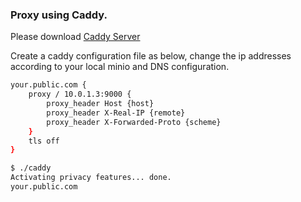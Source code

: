 ### Proxy using Caddy.

Please download [Caddy Server](https://caddyserver.com/download)

Create a caddy configuration file as below, change the ip addresses according to your local
minio and DNS configuration.

```bash
your.public.com {
    proxy / 10.0.1.3:9000 {
        proxy_header Host {host}
        proxy_header X-Real-IP {remote}
        proxy_header X-Forwarded-Proto {scheme}
    }
    tls off
}
```

```bash
$ ./caddy
Activating privacy features... done.
your.public.com
```
